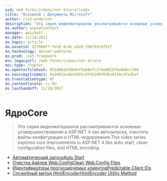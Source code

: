```yaml
---
uid: web-forms/videos/net-4/core/index
title: "Основной | Документы Microsoft"
author: rick-anderson
description: "Эта серия видеоматериалов рассматриваются основные усовершенствования в ASP.NET 4 как автозапуска, очистить файлы конфигурации и HTML-кодирования."
ms.author: aspnetcontent
manager: wpickett
ms.date: 11/14/2011
ms.topic: article
ms.assetid: 257686f7-7e10-4c4b-a2e9-299f93c0f917
ms.technology: dotnet-webforms
ms.prod: .net-framework
msc.legacyurl: /web-forms/videos/net-4/core
msc.type: chapter
ms.openlocfilehash: 052d0b2bf0b94f5eb8efc274e08297ba6b8c1104
ms.sourcegitcommit: 9a9483aceb34591c97451997036a9120c3fe2baf
ms.translationtype: MT
ms.contentlocale: ru-RU
ms.lasthandoff: 11/10/2017
---
```

<a name="core"></a><span data-ttu-id="7b739-103">Ядро</span><span class="sxs-lookup"><span data-stu-id="7b739-103">Core</span></span>
====================
> <span data-ttu-id="7b739-104">Эта серия видеоматериалов рассматриваются основные усовершенствования в ASP.NET 4 как автозапуска, очистить файлы конфигурации и HTML-кодирования.</span><span class="sxs-lookup"><span data-stu-id="7b739-104">This video series explores core improvements in ASP.NET 4 like auto-start, clean configuration files, and HTML encoding.</span></span>


- [<span data-ttu-id="7b739-105">Автоматический запуск</span><span class="sxs-lookup"><span data-stu-id="7b739-105">Auto Start</span></span>](aspnet-4-quick-hit-auto-start.md)
- [<span data-ttu-id="7b739-106">Очистка файлов Web.Config</span><span class="sxs-lookup"><span data-stu-id="7b739-106">Clean Web.Config Files</span></span>](aspnet-4-quick-hit-clean-webconfig-files.md)
- [<span data-ttu-id="7b739-107">Идентификаторы прогнозируемых клиентов</span><span class="sxs-lookup"><span data-stu-id="7b739-107">Predictable Client IDs</span></span>](aspnet-4-quick-hit-predictable-client-ids.md)
- [<span data-ttu-id="7b739-108">Служебный метод HtmlEncoder</span><span class="sxs-lookup"><span data-stu-id="7b739-108">HtmlEncoder Utility Method</span></span>](aspnet-4-quick-hit-the-htmlencoder-utility-method.md)

